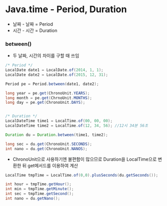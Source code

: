 # Java.time - Period, Duration

- 날짜 - 날짜 = Period
- 시간 - 시간 = Duration

### between()

- 두 날짜, 시간의 차이를 구할 때 쓰임

```java
/* Period */
LocalDate date1 = LocalDate.of(2014, 1, 1);
LocalDate date2 = LocalDate.of(2015, 12, 31);

Period pe = Period.between(date1, date2);

long year = pe.get(ChronoUnit.YEARS); 
long month = pe.get(ChrnoUnit.MONTHS);
long day = pe.get(ChronoUnit.DAYS);


/* Duration */
LocalDateTime time1 = LocalTime.of(00, 00, 00);
LocalDateTime time2 = LocalTime.of(12, 34, 56); //12시 34분 56초

Duration du = Duration.between(time1, time2);

long sec = du.get(ChronoUnit.SECONDS);
int nano = du.get(ChronoUnit.NANOS);
```

- ChronoUnit으로 사용하기엔 불편함이 많으므로  Duration을 LocalTime으로 변환한 뒤 get메서드를 이용하여 계산

```java
LocalTime tmpTime = LocalTime.of(0,0).plusSeconds(du.getSeconds());

int hour = tmpTime.getHour();
int min = tmpTime.getMinute();
int sec = tmpTime.getSecond();
int nano = du.getNano();
```

